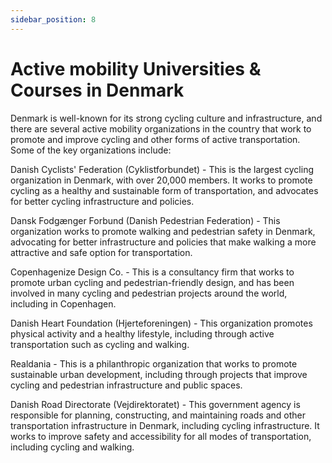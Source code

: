 ```yaml
---
sidebar_position: 8
---
```


# Active mobility Universities & Courses in Denmark

Denmark is well-known for its strong cycling culture and infrastructure, and there are several active mobility organizations in the country that work to promote and improve cycling and other forms of active transportation. Some of the key organizations include:

Danish Cyclists' Federation (Cyklistforbundet) - This is the largest cycling organization in Denmark, with over 20,000 members. It works to promote cycling as a healthy and sustainable form of transportation, and advocates for better cycling infrastructure and policies.

Dansk Fodgænger Forbund (Danish Pedestrian Federation) - This organization works to promote walking and pedestrian safety in Denmark, advocating for better infrastructure and policies that make walking a more attractive and safe option for transportation.

Copenhagenize Design Co. - This is a consultancy firm that works to promote urban cycling and pedestrian-friendly design, and has been involved in many cycling and pedestrian projects around the world, including in Copenhagen.

Danish Heart Foundation (Hjerteforeningen) - This organization promotes physical activity and a healthy lifestyle, including through active transportation such as cycling and walking.

Realdania - This is a philanthropic organization that works to promote sustainable urban development, including through projects that improve cycling and pedestrian infrastructure and public spaces.

Danish Road Directorate (Vejdirektoratet) - This government agency is responsible for planning, constructing, and maintaining roads and other transportation infrastructure in Denmark, including cycling infrastructure. It works to improve safety and accessibility for all modes of transportation, including cycling and walking.
